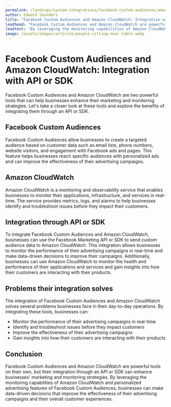 ```yaml
---
permalink: /landings/system-integrations/facebook-custom-audiences/amazon-cloudwatch
author: Edward Saunders
title: "Facebook Custom Audiences and Amazon CloudWatch: Integration with API or SDK"
leadhead: "Facebook Custom Audiences and Amazon CloudWatch are powerful tools on their own, but their integration through an API or SDK can enhance businesses' marketing and monitoring strategies"
leadtext: "By leveraging the monitoring capabilities of Amazon CloudWatch and personalized advertising features of Facebook Custom Audiences, businesses can make data-driven decisions that improve the effectiveness of their advertising campaigns and their overall customer experiences."
image: /assets/images/articles/people-sitting-near-table.webp
---
```

<div class="arttext">      <h1>Facebook Custom Audiences and Amazon CloudWatch: Integration with API or SDK</h1>
      <p>Facebook Custom Audiences and Amazon CloudWatch are two powerful tools that can help businesses enhance their marketing and monitoring strategies. Let's take a closer look at these tools and explore the benefits of integrating them through an API or SDK.</p>
      <h2>Facebook Custom Audiences</h2>
      <p>Facebook Custom Audiences allow businesses to create a targeted audience based on customer data such as email lists, phone numbers, website visitors, and engagement with Facebook ads and pages. This feature helps businesses reach specific audiences with personalized ads and can improve the effectiveness of their advertising campaigns.</p>
      <h2>Amazon CloudWatch</h2>
      <p>Amazon CloudWatch is a monitoring and observability service that enables businesses to monitor their applications, infrastructure, and services in real-time. The service provides metrics, logs, and alarms to help businesses identify and troubleshoot issues before they impact their customers.</p>
      <h2>Integration through API or SDK</h2>
      <p>To integrate Facebook Custom Audiences and Amazon CloudWatch, businesses can use the Facebook Marketing API or SDK to send custom audience data to Amazon CloudWatch. This integration allows businesses to monitor the performance of their advertising campaigns in real-time and make data-driven decisions to improve their campaigns. Additionally, businesses can use Amazon CloudWatch to monitor the health and performance of their applications and services and gain insights into how their customers are interacting with their products.</p>
      <h2>Problems their integration solves</h2>
      <p>The integration of Facebook Custom Audiences and Amazon CloudWatch solves several problems businesses face in their day-to-day operations. By integrating these tools, businesses can:</p>
      <ul>
         <li>Monitor the performance of their advertising campaigns in real-time</li>
         <li>Identify and troubleshoot issues before they impact customers</li>
         <li>Improve the effectiveness of their advertising campaigns</li>
         <li>Gain insights into how their customers are interacting with their products</li>
      </ul>
      <h2>Conclusion</h2>
      <p>Facebook Custom Audiences and Amazon CloudWatch are powerful tools on their own, but their integration through an API or SDK can enhance businesses' marketing and monitoring strategies. By leveraging the monitoring capabilities of Amazon CloudWatch and personalized advertising features of Facebook Custom Audiences, businesses can make data-driven decisions that improve the effectiveness of their advertising campaigns and their overall customer experiences.</p>
</div>